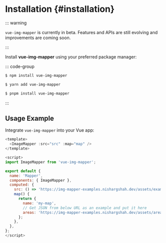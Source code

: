 # Installation {#installation}

::: warning

`vue-img-mapper` is currently in beta. Features and APIs are still evolving and improvements are coming soon.

:::

Install **vue-img-mapper** using your preferred package manager:

::: code-group

```sh [npm]
$ npm install vue-img-mapper
```

```sh [yarn]
$ yarn add vue-img-mapper
```

```sh [pnpm]
$ pnpm install vue-img-mapper
```

:::

## Usage Example

Integrate `vue-img-mapper` into your Vue app:

```javascript
<template>
  <ImageMapper :src="src" :map="map" />
</template>

<script>
import ImageMapper from 'vue-img-mapper';

export default {
  name: 'Mapper',
  components: { ImageMapper },
  computed: {
    src: () => 'https://img-mapper-examples.nishargshah.dev/assets/example.jpg',
    map() {
      return {
        name: 'my-map',
        // Get JSON from below URL as an example and put it here
        areas: 'https://img-mapper-examples.nishargshah.dev/assets/areas.json',
      };
    },
  },
};
</script>
```
